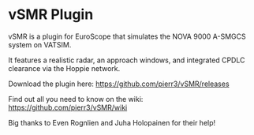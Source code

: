 # vSMR Plugin

vSMR is a plugin for EuroScope that simulates the NOVA 9000 A-SMGCS system on VATSIM.

It features a realistic radar, an approach windows, and integrated CPDLC clearance via the Hoppie network.

Download the plugin here: <https://github.com/pierr3/vSMR/releases>

Find out all you need to know on the wiki: <https://github.com/pierr3/vSMR/wiki>

Big thanks to Even Rognlien and Juha Holopainen for their help!
